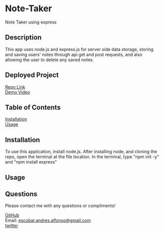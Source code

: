 # Note-Taker
Note Taker using express

## Description
This app uses node.js and express.js for server side data storage, storing and saving users' notes through api get and post requests, and also allowing the user to delete any saved notes. 

## Deployed Project
[Repo Link](https://github.com/apemint/Note-Taker)  
[Demo Video]()

## Table of Contents
[Installation](#installation)  
[Usage](#usage)    
 

## Installation
To use this application, install node.js. After installing node, and cloning the repo, open the terminal at the file location. In the terminal, type "npm init -y" and "npm install express" 

## Usage



## Questions
Please contact me with any questions or compliments! 

[GitHub](https://github.com/apemint)  
Email: escobar.andres.alfonso@gmail.com  
[twitter](https://twitter.com/apemint)  